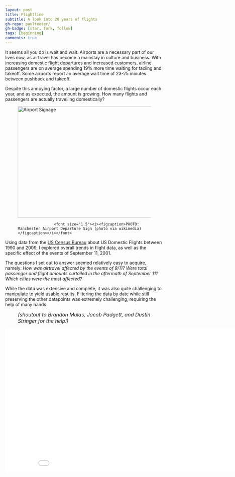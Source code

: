 ```yaml
---
layout: post
title: Flightline
subtitle: A look into 20 years of flights
gh-repo: paulteeter/
gh-badge: [star, fork, follow]
tags: [beginning]
comments: true
---
```


It seems all you do is wait and wait.
Airports are a necessary part of our lives now, as airtravel has become a mainstay in culture and business. With increasing domestic flight departures and increased customers, airline passengers are on average spending 19% more time waiting for taxiing and takeoff. Some airports report an average wait time of 23-25 minutes between pushback and takeoff.

Despite this annoying factor, a large number of domestic flights occur each year, and as expected, the amount is growing. How many flights and passengers are actually travelling domestically?

<figure>
		<img src="https://upload.wikimedia.org/wikipedia/commons/thumb/3/34/Manchester_Airport_Departure_Sign.jpg/1280px-Manchester_Airport_Departure_Sign.jpg" width='800' alt="Airport Signage " title="Airport Signage" width="630" height="355">
										
					<font size="1.5"><i><figcaption>PHOTO: Manchester Airport Departure Sign (photo via wikimedia)</figcaption></i></font>
</figure>

Using data from the <a href="http://academictorrents.com/details/a2ccf94bbb4af222bf8e69dad60a68a29f310d9a">US Census Bureau</a> about US Domestic Flights between 1990 and 2009, I explored overall trends in flight data, as well as the specific effect of the events of September 11, 2001.

The questions I set out to answer seemed relatively easy to acquire, namely: <i>How was airtravel affected by the events of 9/11?
Were total passenger and flight amounts curtailed in the aftermath of September 11? Which cities were the most affected?</i>

While the data was extensive and complete, it was also quite challenging to manipulate to yield usable results. Filtering the data by date while still preserving the other datapoints was extremely challenging, requiring the help of many hands. <figure><font size=3><i>(shoutout to Brandon Mulas, Jacob Padgett, and Dustin Stringer for the help!)</i></font></figure>


<iframe width="900" height="460" frameborder="0" scrolling="no" src="//plotly.com/~paul.teeter/1.embed"></iframe>
